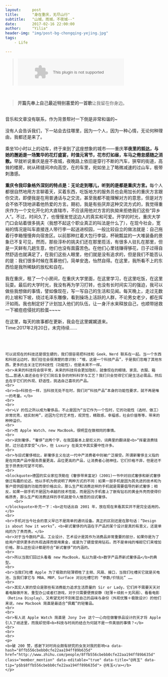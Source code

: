 ```yaml
---
layout:     post
title:      "身在重庆，无尽山行"
subtitle:   "山城，雨城，不夜城--"
date:       2017-02-16 22:00:00
author:     "Yilia"
header-img: "img/post-bg-chongqing-yejing.jpg"
tags:
    - Life

---
```


> <embed src="//music.163.com/style/swf/widget.swf?sid=451126768&type=2&auto=1&width=320&height=66" width="340" height="86"  allowNetworking="all"></embed>


<div>
    <blockquote><b>开篇先奉上自己最近特别喜爱的一首歌</b>让我留在你身边。</blockquote>
    <br>音乐和文章没有联系，作为背景帮衬一下倒是非常和谐的~
    <br>
    <br>没有人会告诉我们，下一站会去往哪里，因为一个人，因为一种心情，无论何种理由，我都还是来了。
    <br>
    <br>乘坐10小时以上的动车，终于来到了这座想象的城市——重庆<b>半夜里的抵达，与她的邂逅是一场繁华的花灯盛宴，时值元宵节，花市灯如昼，车马之倦怠感随之消散。</b>早就听说重庆是座不夜城，夜晚路上依旧是穿行不断的汽车，狭窄的街道，高耸的楼房，树从砖缝间冲向高空，在的车里，宛如坐上了略微减速的过山车，极带刺激感。
    <br>
    <br><b>重庆令我印象格外深刻的特点是：无论走到哪儿，听到的是都是重庆方言。</b>每个人都很自然地用方言聊着天，买着东西，吃饭地方的服务员也会用加长的重庆方言跟你交流，即便我是在用普通话与之交流，甚至我都不能理解对方的意思，但是对方会不依不饶地讲着他热爱的方言。期初，我是有些厌弃这种交流方式的，我觉得重庆作为一个文化开化的大直辖市，不应该用他对方言的执拗来拒绝我们这些“异乡人”。不过，时间久了，也慢慢发觉这边人的真实和可爱。开学的时光，重庆大学门口会站着很多挑夫（我想不起这个职业真正的叫法是什么了），在现今社会，宽裕的情况是叫车直接连人带行李一起送进校园，一般比较自立的做法就是：自己拖着行李箱慢慢奔向宿舍区。以前那种扛着大包行李袋，杯碗瓢盆的一大堆装备的景象已不复可见，然而，那些淳朴的挑夫们还在那里揽活，有很多人驻扎在那里，但是一天鲜有几趟生意，他们也没有面露苦色。在他们心里钱赚得够花，日子过得自然舒适也就满足了，在我们这些人眼里，他们就是没有追求的，但是我们不能否认的是：我们很多时候在羡慕他们，简单安逸，怡然自得。在这里，我所看不上的东西恰是我所稀缺的放松和自在。
    <br>
    <br>我在重庆，租了一个小房间，在重庆大学里面，在这里学习，在这里吃饭，在这里玩耍。最后的大学时光，我没有再为学习打转，也没有长时间实习的强迫，我可以做些我想做的事情，譬如像现在，写一写自己的生活和见闻。每天晚上，走过无数的上坡和下坡，绕过毛泽东雕像，看到操场上活跃的人群，不论男女老少，都在挥汗如雨。我也制定好了计划加入他们的队伍，让一身汗水来释放自己，也顺带拯救一下被痘痘侵扰的脸蛋~~~~
    <br>
    <br>在这里，每天的故事都在更新，我会在这里娓娓道来。                   
    <br>Time:2017年2月20日，未完待续……
    <br>
    <br>
    <br>
    <br>
    
    可以说现在的科技还是很生硬的，我们很容易把科技和 Geek、Nerd 联系在一起。当一个东西和科技沾边时，我们往往会很清楚的意识到：“哦，这是一个科技产品”，于是我们忽略了其他东西，更多的去关注它的科技性（功能性），但是未来不一样。
    <br>未来的科技将会很平常，未来的科技将会更加隐形，就像现在的眼镜、家具、衣服、箱包……普通人谁还会在乎它们背后复杂的材料科学与工艺？我们只会觉得它们是生活必需品，然后去在乎它们的外观、舒适性，挑选自己喜欢的产品。
    <br>
    <br><b>科技也一样，当科技无处不在时，我们对“科技产品”本身的功能性要求，就不再是唯一的考量。</b>
    <br>
    <br>
    <br>LV 的包之所以成为奢侈品，不止是因为“当它作为一个包时，它的功能性（选材、做工）非常优秀，结实耐用”，还因为它的艺术性，观赏性，精致感，幸福感，社会价值等等，带来的种种溢价。
    <br>
    <br>而 Apple Watch、new MacBook，很明显在做相同的事情。
    <br>
    <br>说到奢侈，“奢侈”这两个字，在我国基本上是贬义的，词典里的翻译是<b>“挥霍浪费钱财，过分追求享受”</b>，但 Luxury 在英文中其实要中性许多。
    <br>
    <br>与旧式奢侈相比，新奢侈主义在这一代中产消费者中则被广泛接受。所谓新奢侈主义指的是在同类产品中服务质量更高，品位更高的产品，让消费者心驰神往。它们价格不菲，但是还不至于昂贵到可望不可即。
    <br>
    <blockquote>德国的实业家拉茨勒在《奢侈带来富足》(2001)一书中对旧式奢侈和新式奢侈做过有趣的论述。他以手机为例说明了两种方式的不同：如果一部手机是因为其先进的技术和为客户提供超值的功能而使价格出众，那么生产和消费这样的手机就是需要倡导的新式奢侈；相反，如果一部手机不是因为卓越的技术性能，而是因为手机套上了嵌有钻石的黄金外壳而使得价格昂贵，那么生产和消费这样的手机就是令人憎恶的旧式奢侈。
        <br>
    </blockquote>补充一下：<b>这句话出自 2001 年，放在现在来看其实并不是完全适用的。</b>
    <br>
    <br>手机对当今社会的意义早已不是简单的通讯设备。真正的区别还是在那句话：“Design is about how it works”，<b>新式奢侈的内涵在于产品的某个设计是真的有意义，还是单纯的为了贵而贵。</b>
    <br>对于当今数码产品，工业设计、艺术设计是其作为消费品非常重要的部分，如果你是为了给用户提供更多的外观选择而使用黄金，或是为了硬度使用钻石。而不是单纯的堆砌它们来增加价格，那么这些设计都是符合“新式奢侈”的内涵的。
    <br>
    <br>所以当我们回过头看看 new MacBook，私以为是<b>数字产品界新式奢侈品</b>的典型。
    <br>
    <br>当我们吐槽 Apple 为了极致的轻薄牺牲了主频、风扇、接口，当我们吐槽买它就是买电池，当我们拿它与 MBA、MBP、Surface 对比吐槽它的 “参数/价钱比” ……
    <br>
    <br>其实人家的受众是那些有消费能力追求生活质量的 Sir or Lady，它们并不需要天天对着电脑做开发、重型办公或者打游戏，对于只需要便携安静（轻薄＋续航＋无风扇）、看看电影（Retina Display）、又希望无时不刻彰显自己的品味与身份（外观优雅＋极致设计）的他们来说，new Macbook 简直是最适合“佩戴”的轻奢品。
    <br>
    <br>
    <br>有人说 Apple Watch 简直是 Jony Ive 这个一心向往做奢侈品设计的天才将 Apple 引入了歧途里，而我却觉得<b>科技与时尚的结合为何就不是一件美丽的事情？</b>
    <br>
    <br>
    <br>
    <p>
    <b>破 200 赞，感谢下对时尚业颇有研究的女友对我的影响<a data-hash="8ffb556cbebb0cfe22aa194ff89b635d" href="http://www.zhihu.com/people/8ffb556cbebb0cfe22aa194ff89b635d" class="member_mention" data-editable="true" data-title="@肖玉" data-tip="p$b$8ffb556cbebb0cfe22aa194ff89b635d"> @肖玉</a></b>
    </p>
</div>




